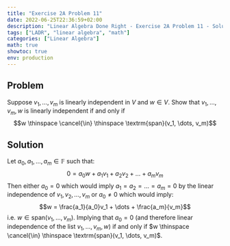 ```yaml
---
title: "Exercise 2A Problem 11"
date: 2022-06-25T22:36:59+02:00
description: "Linear Algebra Done Right - Exercise 2A Problem 11 - Solution"
tags: ["LADR", "linear algebra", "math"]
categories: ["Linear Algebra"]
math: true
showtoc: true
env: production
---
```


## Problem
Suppose $v_1, \dots, v_m$ is linearly independent in $V$ and $w \in V$. Show that $v_1, \dots, v_m, w$ is linearly independent if and only if 
$$w \thinspace \cancel{\in} \thinspace \textrm{span}(v_1, \dots, v_m)$$

## Solution
Let $a_0, a_1, \dots, a_m \in \mathbb{F}$ such that:
$$0 = a_0w + a_1v_1 + a_2v_2 + \dots + a_mv_m$$
Then either $a_0 = 0$ which would imply $a_1 = a_2 = \dots = a_m = 0$ by the linear independence of $v_1, v_2, \dots, v_m$ or $a_0 \neq 0$ which would imply:
$$w = \frac{a_1}{a_0}v_1 + \dots + \frac{a_m}{v_m}$$
i.e. $w \in \textrm{span}(v_1, \dots, v_m)$. Implying that $a_0 = 0$ (and therefore linear independence of the list $v_1, \dots, v_m, w$) if and only if $w \thinspace \cancel{\in} \thinspace \textrm{span}(v_1, \dots, v_m)$.
















